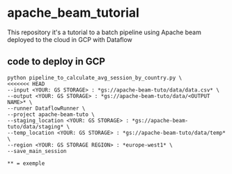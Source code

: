 # apache_beam_tutorial

This repository it's a tutorial to a batch pipeline using Apache beam
deployed to the cloud in GCP  with Dataflow

## code to deploy in GCP

```
python pipeline_to_calculate_avg_session_by_country.py \
<<<<<<< HEAD
--input <YOUR: GS STORAGE> : *gs://apache-beam-tuto/data/data.csv* \
--output <YOUR: GS STORAGE> : *gs://apache-beam-tuto/data/<OUTPUT NAME>* \
--runner DataflowRunner \
--project apache-beam-tuto \
--staging_location <YOUR: GS STORAGE> : *gs://apache-beam-tuto/data/staging* \
--temp_location <YOUR: GS STORAGE> : *gs://apache-beam-tuto/data/temp* \
--region <YOUR: GS STORAGE REGION> : *europe-west1* \
--save_main_session
```

`
** = exemple
`
